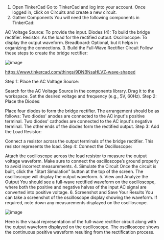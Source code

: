 1. Open TinkerCad
Go to TinkerCad and log into your account.
Once logged in, click on Circuits and create a new circuit.
2. Gather Components
You will need the following components in TinkerCad:

AC Voltage Source: To provide the input.
Diodes (4): To build the bridge rectifier.
Resistor: As the load for the rectified output.
Oscilloscope: To display the output waveform.
Breadboard: Optional, but it helps in organizing the connections.
3. Build the Full-Wave Rectifier Circuit
Follow these steps to create the bridge rectifier:

![image](https://github.com/user-attachments/assets/0cc08829-1a58-4577-9bc0-08c9670d0fd5)

https://www.tinkercad.com/things/9DNBNsaHLVZ-wave-shaped

Step 1: Place the AC Voltage Source:

Search for the AC Voltage Source in the components library.
Drag it to the workspace.
Set the desired voltage and frequency (e.g., 5V, 60Hz).
Step 2: Place the Diodes:

Place four diodes to form the bridge rectifier. The arrangement should be as follows:
Two diodes' anodes are connected to the AC input's positive terminal.
Two diodes' cathodes are connected to the AC input's negative terminal.
The other ends of the diodes form the rectified output.
Step 3: Add the Load Resistor:

Connect a resistor across the output terminals of the bridge rectifier.
This resistor represents the load.
Step 4: Connect the Oscilloscope:

Attach the oscilloscope across the load resistor to measure the output voltage waveform.
Make sure to connect the oscilloscope’s ground properly to avoid incorrect measurements.
4. Simulate the Circuit
Once the circuit is built, click the "Start Simulation" button at the top of the screen.
The oscilloscope will display the output waveform.
5. View and Analyze the Output
You should see a full-wave rectified waveform on the oscilloscope, where both the positive and negative halves of the input AC signal are converted into positive voltage.
6. Screenshot and Save Your Results
You can take a screenshot of the oscilloscope display showing the waveform.
If required, note down any measurements displayed on the oscilloscope.

![image](https://github.com/user-attachments/assets/093989c9-f1a5-43b0-a6f2-c009ff8f9df0)

Here is the visual representation of the full-wave rectifier circuit along with the output waveform displayed on the oscilloscope. The oscilloscope shows the continuous positive waveform resulting from the rectification process. 

